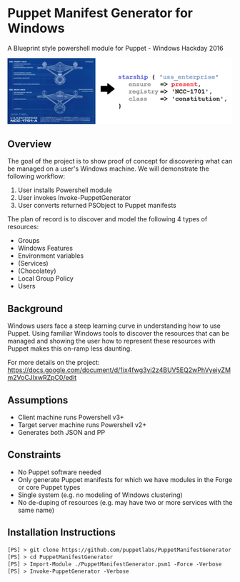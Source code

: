 # Puppet Manifest Generator for Windows

A Blueprint style powershell module for Puppet - Windows Hackday 2016

![Image of Puppet Manifest Generator](https://github.com/puppetlabs/PuppetManifestGenerator/blob/master/img/enterprise.png)

## Overview

The goal of the project is to show proof of concept for discovering what can be managed on a user's Windows machine. We will demonstrate the following workflow:

1. User installs Powershell module
2. User invokes Invoke-PuppetGenerator
3. User converts returned PSObject to Puppet manifests

The plan of record is to discover and model the following 4 types of resources:

- Groups
- Windows Features
- Environment variables
- (Services)
- (Chocolatey)
- Local Group Policy
- Users

## Background

Windows users face a steep learning curve in understanding how to use Puppet. Using familiar Windows tools to discover the resources that can be managed and showing the user how to represent these resources with Puppet makes this on-ramp less daunting.

For more details on the project:
https://docs.google.com/document/d/1ix4fwg3yi2z4BUV5EQ2wPhVyeiyZMm2VoCJIxwRZpC0/edit

## Assumptions

- Client machine runs Powershell v3+
- Target server machine runs Powershell v2+
- Generates both JSON and PP

## Constraints

- No Puppet software needed
- Only generate Puppet manifests for which we have modules in the Forge or core Puppet types
- Single system (e.g. no modeling of Windows clustering)
- No de-duping of resources (e.g. may have two or more services with the same name)

## Installation Instructions

~~~
[PS] > git clone https://github.com/puppetlabs/PuppetManifestGenerator
[PS] > cd PuppetManifestGenerator
[PS] > Import-Module ./PuppetManifestGenerator.psm1 -Force -Verbose
[PS] > Invoke-PuppetGenerator -Verbose
~~~
